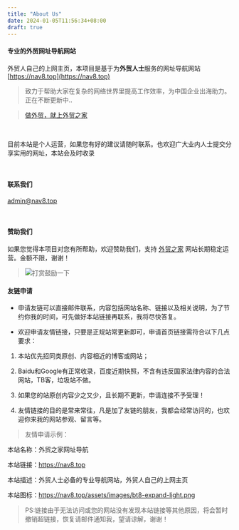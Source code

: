 ```yaml
---
title: "About Us"
date: 2024-01-05T11:56:34+08:00
draft: true
---
```



#### 专业的外贸网址导航网站

外贸人自己的上网主页，本项目是基于为**外贸人士**服务的网址导航网站 [https://nav8.top](https://nav8.top) 
<br/>

> 致力于帮助大家在复杂的网络世界里提高工作效率，为中国企业出海助力。正在不断更新中..<br/>

> [做外贸，就上外贸之家](https://koltluo.github.io)


<br/>

目前本站是个人运营，如果您有好的建议请随时联系。也欢迎广大业内人士提交分享实用的网址，本站会及时收录

<br/>

#### 联系我们

[admin@nav8.top](mailto:admin@nav8.top)

<br/>

#### 赞助我们

如果您觉得本项目对您有所帮助，欢迎赞助我们，支持 [外贸之家](https://na8.top) 网站长期稳定运营。金额不限，谢谢！ 

> ![打赏鼓励一下](https://nav8.top/assets/images/收款二维码.png)

#### 友链申请

- 申请友链可以直接邮件联系，内容包括网站名称、链接以及相关说明，为了节约你我的时间，可先做好本站链接再联系，我将尽快答复。

- 欢迎申请友情链接，只要是正规站常更新即可，申请首页链接需符合以下几点要求：

1. 本站优先招同类原创、内容相近的博客或网站；

2. Baidu和Google有正常收录，百度近期快照，不含有违反国家法律内容的合法网站，TB客，垃圾站不做。

3. 如果您的站原创内容少之又少，且长期不更新，申请连接不予受理！

4. 友情链接的目的是常来常往，凡是加了友链的朋友，我都会经常访问的，也欢迎你来我的网站参观、留言等。

> 友情申请示例：</br>

本站名称：外贸之家网址导航

本站链接：https://nav8.top

本站描述：外贸人士必备的专业导航网站，外贸人自己的上网主页

本站图标：https://nav8.top/assets/images/bt8-expand-light.png

> PS:链接由于无法访问或您的网站没有发现本站链接等其他原因，将会暂时撤销超链接，恢复请邮件通知我，望请谅解，谢谢！
